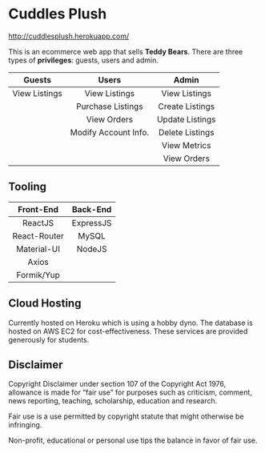 # Cuddles Plush
http://cuddlesplush.herokuapp.com/

This is an ecommerce web app that sells **Teddy Bears**. There are three types of **privileges**: guests, users and admin. 

|    Guests     |        Users         |      Admin      |
| :-----------: | :------------------: | :-------------: |
| View Listings |    View Listings     |  View Listings  |
|               |  Purchase Listings   | Create Listings |
|               |     View Orders      | Update Listings |
|               | Modify Account Info. | Delete Listings |
|               |                      |  View Metrics   |
|               |                      |   View Orders   |

## Tooling

|  Front-End   | Back-End  |
| :----------: | :-------: |
|   ReactJS    | ExpressJS |
| React-Router |   MySQL   |
| Material-UI  |  NodeJS   |
|    Axios     |           |
|  Formik/Yup  |           |

## Cloud Hosting

Currently hosted on Heroku which is using a hobby dyno. The database is hosted on AWS EC2 for cost-effectiveness. These services are provided generously for students.

## Disclaimer

Copyright Disclaimer under section 107 of the Copyright Act 1976, allowance is made for “fair use” for purposes such as criticism, comment, news reporting, teaching, scholarship, education and research.

Fair use is a use permitted by copyright statute that might otherwise be infringing. 

Non-profit, educational or personal use tips the balance in favor of fair use. 
